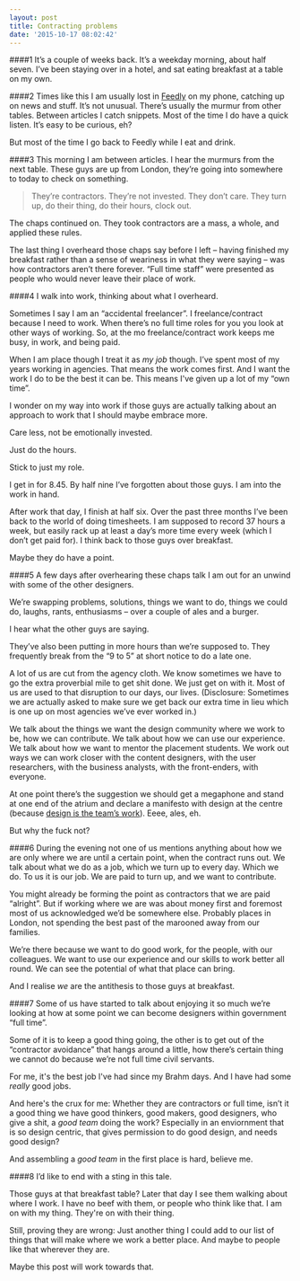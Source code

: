 ```yaml
---
layout: post
title: Contracting problems
date: '2015-10-17 08:02:42'
---
```


####1
It’s a couple of weeks back. It’s a weekday morning, about half seven. I’ve been staying over in a hotel, and sat eating breakfast at a table on my own.

####2
Times like this I am usually lost in [Feedly](http://www.feedly.com/) on my phone, catching up on news and stuff. It’s not unusual. There’s usually the murmur from other tables. Between articles I catch snippets. Most of the time I do have a quick listen. It’s easy to be curious, eh?

But most of the time I go back to Feedly while I eat and drink.

####3
This morning I am between articles. I hear the murmurs from the next table. These guys are up from London, they’re going into somewhere to today to check on something.

> They’re contractors. They’re not invested. They don’t care. They turn up, do their thing, do their hours, clock out.

The chaps continued on. They took contractors are a mass, a whole, and applied these rules.

The last thing I overheard those chaps say before I left – having finished my breakfast rather than a sense of weariness in what they were saying – was how contractors aren’t there forever. “Full time staff” were presented as people who would never leave their place of work.

####4
I walk into work, thinking about what I overheard.

Sometimes I say I am an “accidental freelancer”. I freelance/contract because I need to work. When there’s no full time roles for you you look at other ways of working. So, at the mo freelance/contract work keeps me busy, in work, and being paid.

When I am place though I treat it as *my job* though. I’ve spent most of my years working in agencies. That means the work comes first. And I want the work I do to be the best it can be. This means I've given up a lot of my “own time”.

I wonder on my way into work if those guys are actually talking about an approach to work that I should maybe embrace more.

Care less, not be emotionally invested.

Just do the hours.

Stick to just my role.

I get in for 8.45. By half nine I’ve forgotten about those guys. I am into the work in hand.

After work that day, I finish at half six. Over the past three months I’ve been back to the world of doing timesheets. I am supposed to record 37 hours a week, but easily rack up at least a day’s more time every week (which I don’t get paid for). I think back to those guys over breakfast.

Maybe they do have a point.

####5
A few days after overhearing these chaps talk I am out for an unwind with some of the other designers.

We’re swapping problems, solutions, things we want to do, things we could do, laughs, rants, enthusiasms – over a couple of ales and a burger.

I hear what the other guys are saying.

They’ve also been putting in more hours than we’re supposed to. They frequently break from the “9 to 5” at short notice to do a late one.

A lot of us are cut from the agency cloth. We know sometimes we have to go the extra proverbial mile to get shit done. We just get on with it. Most of us are used to that disruption to our days, our lives. (Disclosure: Sometimes we are actually asked to make sure we get back our extra time in lieu which is one up on most agencies we’ve ever worked in.)

We talk about the things we want the design community where we work to be, how we can contribute. We talk about how we can use our experience. We talk about how we want to mentor the placement students. We work out ways we can work closer with the content designers, with the user researchers, with the business analysts, with the front-enders, with everyone.

At one point there’s the suggestion we should get a megaphone and stand at one end of the atrium and declare a manifesto with design at the centre (because [design is the team’s work](/design-is-teamwork/)). Eeee, ales, eh.

But why the fuck not?

####6
During the evening not one of us mentions anything about how we are only where we are until a certain point, when the contract runs out. We talk about what we do as a job, which we turn up to every day. Which we do. To us it is our job. We are paid to turn up, and we want to contribute.

You might already be forming the point as contractors that we are paid “alright”. But if working where we are was about money first and foremost most of us acknowledged we’d be somewhere else. Probably places in London, not spending the best past of the marooned away from our families.

We’re there because we want to do good work, for the people, with our colleagues. We want to use our experience and our skills to work better all round. We can see the potential of what that place can bring.

And I realise *we* are the antithesis to those guys at breakfast.

####7
Some of us have started to talk about enjoying it so much we’re looking at how at some point we can become designers within government “full time”.

Some of it is to keep a good thing going, the other is to get out of the “contractor avoidance” that hangs around a little, how there’s certain thing we cannot do because we’re not full time civil servants.

For me, it's the best job I've had since my Brahm days. And I have had some *really* good jobs.

And here's the crux for me: Whether they are contractors or full time, isn’t it a good thing we have good thinkers, good makers, good designers, who give a shit, a *good team* doing the work? Especially in an enviornment that is so design centric, that gives permission to do good design, and needs good design?

And assembling a *good team* in the first place is hard, believe me.

####8
I’d like to end with a sting in this tale.

Those guys at that breakfast table? Later that day I see them walking about where I work. I have no beef with them, or people who think like that. I am on with my thing. They're on with their thing.

Still, proving they are wrong: Just another thing I could add to our list of things that will make where we work a better place. And maybe to people like that wherever they are.

Maybe this post will work towards that.